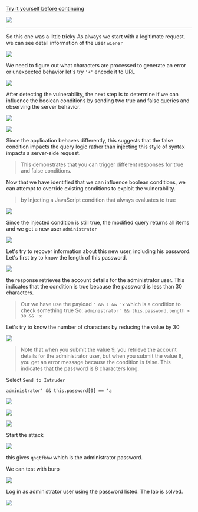 [Try it yourself before continuing](https://portswigger.net/web-security/nosql-injection/lab-nosql-injection-extract-data)

![](./Images/Pasted%20image%2020241116134852.png)

---

So this one was a little tricky As always we start with a legitimate request. we can see detail information of the user `wiener`

![](./Images/Pasted%20image%2020241116125626.png)

We need to figure out what characters are processed to generate an error or unexpected behavior let's try `'+'` encode it to URL

![](./Images/Pasted%20image%2020241116130419.png)

After detecting the vulnerability, the next step is to determine if we can influence the boolean conditions by sending two true and false queries and observing the server behavior.

![](./Images/Pasted%20image%2020241116130707.png)

![](./Images/Pasted%20image%2020241116130721.png)

Since the application behaves differently, this suggests that the false condition impacts the query logic rather than injecting this style of syntax impacts a server-side request.

> This demonstrates that you can trigger different responses for true and false conditions.

Now that we have identified that we can influence boolean conditions, we can attempt to override existing conditions to exploit the vulnerability.

> by Injecting a JavaScript condition that always evaluates to true

![](./Images/Pasted%20image%2020241116131038.png)

Since the injected condition is still true, the modified query returns all items and we get a new user `administrator`

![](./Images/Pasted%20image%2020241116131435.png)

Let's try to recover information about this new user, including his password. Let's first try to know the length of this password.

![](./Images/Pasted%20image%2020241116132223.png)

the response retrieves the account details for the administrator user. This indicates that the condition is true because the password is less than 30 characters.

> Our we have use the payload `' && 1 && 'x` which is a condition to check something true
> So:  `administrator' && this.password.length < 30 && 'x`

Let's try to know the number of characters by reducing the value by 30

![](./Images/Pasted%20image%2020241116132741.png)

> Note that when you submit the value 9, you retrieve the account details for the administrator user, but when you submit the value 8, you get an error message because the condition is false. This indicates that the password is 8 characters long.

Select `Send to Intruder`

```
administrator' && this.password[0] == 'a
```

![](./Images/Pasted%20image%2020241116133752.png)

![](./Images/Pasted%20image%2020241116133611.png)

![](./Images/Pasted%20image%2020241116133814.png)

Start the attack

![](./Images/Pasted%20image%2020241116134321.png)

this gives `qnqtfbhw` which is the administrator password.

We can test with burp

![](./Images/Pasted%20image%2020241116134603.png)

Log in as administrator user using the password listed. The lab is solved.

![](./Images/Pasted%20image%2020241116134751.png)
